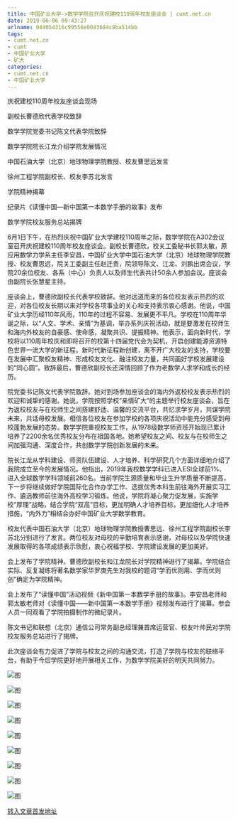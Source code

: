 ```yaml
---
title: 中国矿业大学->数学学院召开庆祝建校110周年校友座谈会 | cumt.net.cn
date: 2019-06-06 09:43:27
urlname: 044054316c99556e0043684c8ba514bb
tags: 
- cumt.net.cn
- cumt
- 中国矿业大学
- 矿大
categories:
- cumt.net.cn
- 中国矿业大学
---
```



庆祝建校110周年校友座谈会现场

副校长曹德欣代表学校致辞

数学学院党委书记陈文代表学院致辞

数学学院院长江龙介绍学院发展情况

中国石油大学（北京）地球物理学院教授、校友曹思远发言  

徐州工程学院副校长、校友李苏北发言

学院精神揭幕

纪录片《读懂中国—新中国第一本数学手册的故事》发布

数学学院校友服务总站揭牌

6月1日下午，在热烈庆祝中国矿业大学建校110周年之际，数学学院在A302会议室召开庆祝建校110周年校友座谈会。副校长曹德欣，校关工委秘书长郭太敏，原应用数学力学系主任李安昌，中国矿业大学中国石油大学（北京）地球物理学院教授、校友曹思远，院关工委副主任赵迁贵，院领导陈文、江龙、刘鹏出席会议，学院20余位校友、各系（中心）负责人以及师生代表共计50余人参加会议。座谈会由副院长张慧星主持。

座谈会上，曹德欣副校长代表学校致辞。他对远道而来的各位校友表示热烈的欢迎，对各位校友长期以来对学校各项事业的关心和支持表示衷心感谢。他说，中国矿业大学历经110年风雨，110年的过程不容易、发展更不平凡。学校在110周年华诞之际，以“人文、学术、亲情”为基调，举办系列庆祝活动，就是要激发在校师生和海内外校友的自豪感、使命感，凝聚共识、提振精神。他表示，面向新时代，学校将以110周年校庆和即将召开的校第十四届党代会为契机，开启创建能源资源特色世界一流大学的新征程。新时代新征程新创建，离不开广大校友的支持，学校要在发展中汇聚校友精神、形成校友文化、融注校友力量，共同画好学校发展建设的“同心圆”。致辞最后，曹德欣副校长还深情回顾了作为老数学人求学和成长的经历。

院党委书记陈文代表学院致辞。她对到场参加座谈会的海内外返校校友表示热烈的欢迎和诚挚的感谢。她说，学院按照学校“亲情矿大”的主题举行校友座谈会，旨在为返校校友与在校师生之间搭建舒适、温馨的交流平台，共忆求学岁月，共谋学院未来，共话母校发展。相信各位校友在参加学校的各项庆祝活动中能充分感受到母校蓬勃发展的态势。数学学院重视校友工作，从1978级数学师资班开始现已累计培养了2200余名优秀校友分布在祖国各地。她希望校友之间、校友与在校师生之间加强沟通、深度合作，共创数学学院创新发展的未来。

院长江龙从学科建设、师资队伍建设、人才培养、科学研究几个方面详细地介绍了我院成立至今的发展情况。他指出，2019年我校数学学科已进入ESI全球前1%、进入全球数学学科领域前260名。当前学院生源质量和毕业生升学质量不断提高，下一步将继续做好学院国际化合作办学工作、选拔优秀本科生前往海外开展实习工作、遴选教师前往海外高校学习锻炼。他说，学院将凝心聚力促发展，实施学校“厚理”战略，结合学院“双高”目标，更加明确人才培养目标，更加细化人才培养措施，“内外力”相结合办好中国矿业大学数学教育。

校友代表中国石油大学（北京）地球物理学院教授曹思远、徐州工程学院副校长李苏北分别进行了发言。两位校友对母校的辛勤培育表示感谢，对母校以及学院快速发展取得的各项成绩表示欣慰，衷心祝福学校、学院建设发展的更加美好。

会上发布了学院精神。曹德欣副校长和江龙院长对学院精神进行了揭幕。学院结合实际、反复凝练将著名数学家华罗庚先生对我校的题词“学而优则用、学而优则创”确定为学院精神。

会上发布了“读懂中国”活动视频《新中国第一本数学手册的故事》。李安昌老师和郭太敏老师对《读懂中国——新中国第一本数学手册》视频发布进行了揭幕。参会人员一同观看了学院拍摄制作的微纪录片。

陈文书记和联想（北京）通信公司常务副总经理兼首席运营官、校友叶帅民对学院校友服务总站进行了揭牌。

此次座谈会有力促进了学院与校友之间的沟通交流，打造了学院与校友的联络平台，有助于今后学院更好地开展相关工作，为数学学院美好的明天共同努力。



![图](http://xwzx.cumt.edu.cn/_upload/article/images/e3/36/d7ab362541da8f5a9c9e4eef969e/42e2b9e9-573d-4f67-b64f-415463090fd6.jpg)

![图](http://xwzx.cumt.edu.cn/_upload/article/images/e3/36/d7ab362541da8f5a9c9e4eef969e/121cc357-a598-4e75-b4a5-9cfa2cdd13ec.jpg)

![图](http://xwzx.cumt.edu.cn/_upload/article/images/e3/36/d7ab362541da8f5a9c9e4eef969e/e9348f27-d977-44ca-b8fb-0d9e7d6e823d.jpg)

![图](http://xwzx.cumt.edu.cn/_upload/article/images/e3/36/d7ab362541da8f5a9c9e4eef969e/fad0891e-c68c-4aa3-9437-11cf134a4a92.jpg)

![图](http://xwzx.cumt.edu.cn/_upload/article/images/e3/36/d7ab362541da8f5a9c9e4eef969e/e4fa26c2-9f57-4967-929a-cc069806a241.jpg)

![图](http://xwzx.cumt.edu.cn/_upload/article/images/e3/36/d7ab362541da8f5a9c9e4eef969e/a729f027-ebd4-402f-a6f9-2dea4b9413b5.jpg)

![图](http://xwzx.cumt.edu.cn/_upload/article/images/e3/36/d7ab362541da8f5a9c9e4eef969e/0ee5271b-0e0f-4557-bf8e-8ff81e6a260f.jpg)

![图](http://xwzx.cumt.edu.cn/_upload/article/images/e3/36/d7ab362541da8f5a9c9e4eef969e/b3166a18-ea06-4f8d-8f6b-e2051383dbbb.jpg)

![图](http://xwzx.cumt.edu.cn/_upload/article/images/e3/36/d7ab362541da8f5a9c9e4eef969e/0d8e9550-ba51-4270-ad9c-3adfc16b14fd.jpg)

[转入文章首发地址](http://xwzx.cumt.edu.cn/10/0f/c523a528399/page.htm)